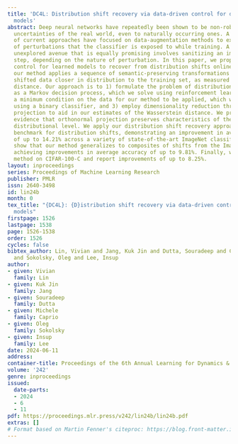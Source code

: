 ```yaml
---
title: 'DC4L: Distribution shift recovery via data-driven control for deep learning
  models'
abstract: Deep neural networks have repeatedly been shown to be non-robust to the
  uncertainties of the real world, even to naturally occurring ones. A vast majority
  of current approaches have focused on data-augmentation methods to expand the range
  of perturbations that the classifier is exposed to while training. A relatively
  unexplored avenue that is equally promising involves sanitizing an image as a preprocessing
  step, depending on the nature of perturbation. In this paper, we propose to use
  control for learned models to recover from distribution shifts online. Specifically,
  our method applies a sequence of semantic-preserving transformations to bring the
  shifted data closer in distribution to the training set, as measured by the Wasserstein
  distance. Our approach is to 1) formulate the problem of distribution shift recovery
  as a Markov decision process, which we solve using reinforcement learning, 2) identify
  a minimum condition on the data for our method to be applied, which we check online
  using a binary classifier, and 3) employ dimensionality reduction through orthonormal
  projection to aid in our estimates of the Wasserstein distance. We provide theoretical
  evidence that orthonormal projection preserves characteristics of the data at the
  distributional level. We apply our distribution shift recovery approach to the ImageNet-C
  benchmark for distribution shifts, demonstrating an improvement in average accuracy
  of up to 14.21% across a variety of state-of-the-art ImageNet classifiers. We further
  show that our method generalizes to composites of shifts from the ImageNet-C benchmark,
  achieving improvements in average accuracy of up to 9.81%. Finally, we test our
  method on CIFAR-100-C and report improvements of up to 8.25%.
layout: inproceedings
series: Proceedings of Machine Learning Research
publisher: PMLR
issn: 2640-3498
id: lin24b
month: 0
tex_title: "{DC4L}: {D}istribution shift recovery via data-driven control for deep learning
  models"
firstpage: 1526
lastpage: 1538
page: 1526-1538
order: 1526
cycles: false
bibtex_author: Lin, Vivian and Jang, Kuk Jin and Dutta, Souradeep and Caprio, Michele
  and Sokolsky, Oleg and Lee, Insup
author:
- given: Vivian
  family: Lin
- given: Kuk Jin
  family: Jang
- given: Souradeep
  family: Dutta
- given: Michele
  family: Caprio
- given: Oleg
  family: Sokolsky
- given: Insup
  family: Lee
date: 2024-06-11
address:
container-title: Proceedings of the 6th Annual Learning for Dynamics & Control Conference
volume: '242'
genre: inproceedings
issued:
  date-parts:
  - 2024
  - 6
  - 11
pdf: https://proceedings.mlr.press/v242/lin24b/lin24b.pdf
extras: []
# Format based on Martin Fenner's citeproc: https://blog.front-matter.io/posts/citeproc-yaml-for-bibliographies/
---
```

